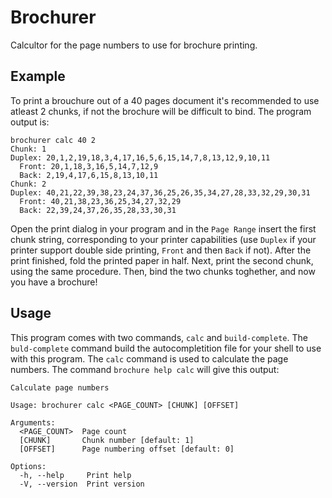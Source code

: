# Brochurer

 Calcultor for the page numbers to use for brochure printing.

## Example

To print a brouchure out of a 40 pages document it's recommended to use atleast 2 chunks, if not the brochure will be difficult to bind.
The program output is:

```text
brochurer calc 40 2
Chunk: 1
Duplex: 20,1,2,19,18,3,4,17,16,5,6,15,14,7,8,13,12,9,10,11
  Front: 20,1,18,3,16,5,14,7,12,9
  Back: 2,19,4,17,6,15,8,13,10,11
Chunk: 2
Duplex: 40,21,22,39,38,23,24,37,36,25,26,35,34,27,28,33,32,29,30,31
  Front: 40,21,38,23,36,25,34,27,32,29
  Back: 22,39,24,37,26,35,28,33,30,31
  ```

Open the print dialog in your program and in the `Page Range` insert the first chunk string, corresponding to your printer capabilities (use `Duplex` if your printer support double side printing, `Front` and then `Back` if not). After the print finished, fold the printed paper in half. Next, print the second chunk, using the same procedure. Then, bind the two chunks toghether, and now you have a brochure!

## Usage

This program comes with two commands, `calc` and `build-complete`. The `buld-complete` command build the autocompletition file for your shell to use with this program. The `calc` command is used to calculate the page numbers. The command `brochure help calc` will give this output:

```text
Calculate page numbers

Usage: brochurer calc <PAGE_COUNT> [CHUNK] [OFFSET]

Arguments:
  <PAGE_COUNT>  Page count
  [CHUNK]       Chunk number [default: 1]
  [OFFSET]      Page numbering offset [default: 0]

Options:
  -h, --help     Print help
  -V, --version  Print version
```
